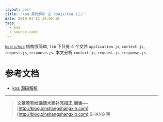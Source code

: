 ```yaml
---
layout: post
title: 'koa 源码解析 之 koajs/koa (二)'
date: 2019-04-11 19:09:18
tags:
  - koa
  - source code
---
```


[`koajs/koa`](https://github.com/koajs/koa) 结构很简单, `lib` 下只有 4 个文件 `application.js`, `context.js`, `request.js`, `response.js`. 本文分析 `context.js`, `request.js`, `response.js`

<!-- more -->

# 参考文档

- [koa 源码解析](https://github.com/zhangxiang958/zhangxiang958.github.io/issues/35)
  <br>

---

> **文章若有纰漏请大家补充指正,谢谢~~**  
> [http://blog.xinshangshangxin.com](http://blog.xinshangshangxin.com) SHANG 殇
